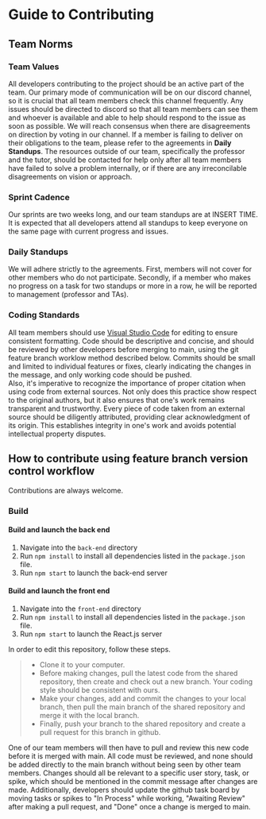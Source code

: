 # Guide to Contributing


## Team Norms
### Team Values
All developers contributing to the project should be an active part of the team. Our primary mode of communication will be on our discord channel, so it is crucial that all team members check this channel frequently. Any issues should be directed to discord so that all team members can see them and whoever is available and able to help should respond to the issue as soon as possible. We will reach consensus when there are disagreements on direction by voting in our channel. If a member is failing to deliver on their obligations to the team, please refer to the agreements in **Daily Standups**. The resources outside of our team, specifically the professor and the tutor, should be contacted for help only after all team members have failed to solve a problem internally, or if there are any irreconcilable disagreements on vision or approach.

### Sprint Cadence
Our sprints are two weeks long, and our team standups are at INSERT TIME. It is expected that all developers attend all standups to keep everyone on the same page with current progress and issues.
### Daily Standups
We will adhere strictly to the agreements. First, members will not cover for other members who do not participate. Secondly, if a member who makes no progress on a task for two standups or more in a row, he will be reported to management (professor and TAs).
### Coding Standards
All team members should use [Visual Studio Code](https://code.visualstudio.com/) for editing to ensure consistent formatting. Code should be descriptive and concise, and should be reviewed by other developers before merging to main, using the git feature branch worklow method described below. Commits should be small and limited to individual features or fixes, clearly indicating the changes in the message, and only working code should be pushed. \
Also, it's imperative to recognize the importance of proper citation when using code from external sources. Not only does this practice show respect to the original authors, but it also ensures that one's work remains transparent and trustworthy. Every piece of code taken from an external source should be diligently attributed, providing clear acknowledgment of its origin. This establishes integrity in one's work and avoids potential intellectual property disputes.

## How to contribute using feature branch version control workflow
Contributions are always welcome. 
### Build
#### Build and launch the back end

1. Navigate into the `back-end` directory
1. Run `npm install` to install all dependencies listed in the `package.json` file.
1. Run `npm start` to launch the back-end server

#### Build and launch the front end

1. Navigate into the `front-end` directory
1. Run `npm install` to install all dependencies listed in the `package.json` file.
1. Run `npm start` to launch the React.js server


In order to edit this repository, follow these steps.
> - Clone it to your computer. 
> - Before making changes, pull the latest code from the shared repository, then create and check out a new branch. Your coding style should be consistent with ours.
> - Make your changes, add and commit the changes to your local branch, then pull the main branch of the shared repository and merge it with the local branch. 
> - Finally, push your branch to the shared repository and create a pull request for this branch in github.

One of our team members will then have to pull and review this new code before it is merged with main. All code must be reviewed, and none should be added directly to the main branch without being seen by other team members. Changes should all be relevant to a specific user story, task, or spike, which should be mentioned in the commit message after changes are made. Additionally, developers should update the github task board by moving tasks or spikes to "In Process" while working, "Awaiting Review" after making a pull request, and "Done" once a change is merged to main. 


